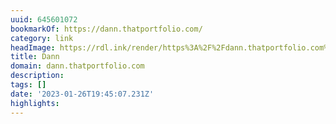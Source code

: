 ```yaml
---
uuid: 645601072
bookmarkOf: https://dann.thatportfolio.com/
category: link
headImage: https://rdl.ink/render/https%3A%2F%2Fdann.thatportfolio.com%2F
title: Dann
domain: dann.thatportfolio.com
description:
tags: []
date: '2023-01-26T19:45:07.231Z'
highlights:
---
```



